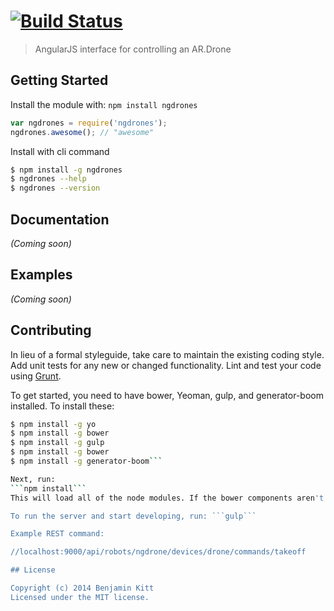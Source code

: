 #  [![Build Status](https://secure.travis-ci.org/ngdrones/ngdrones.png?branch=master)](http://travis-ci.org/ngdrones/ngdrones)

> AngularJS interface for controlling an AR.Drone


## Getting Started

Install the module with: `npm install ngdrones`

```js
var ngdrones = require('ngdrones');
ngdrones.awesome(); // "awesome"
```

Install with cli command

```sh
$ npm install -g ngdrones
$ ngdrones --help
$ ngdrones --version
```




## Documentation

_(Coming soon)_


## Examples

_(Coming soon)_


## Contributing

In lieu of a formal styleguide, take care to maintain the existing coding style. Add unit tests for any new or changed functionality. Lint and test your code using [Grunt](http://gruntjs.com).

To get started, you need to have bower, Yeoman, gulp, and generator-boom installed. To install these:

```sh
$ npm install -g yo
$ npm install -g bower
$ npm install -g gulp
$ npm install -g bower
$ npm install -g generator-boom```

Next, run:
```npm install```
This will load all of the node modules. If the bower components aren't automatically installed, run: ```bower install```

To run the server and start developing, run: ```gulp```

Example REST command:

//localhost:9000/api/robots/ngdrone/devices/drone/commands/takeoff

## License

Copyright (c) 2014 Benjamin Kitt  
Licensed under the MIT license.
